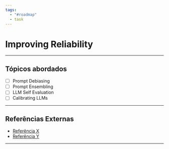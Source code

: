 ```yaml
---
tags:
  - "#roadmap"
  - task
---
```


# Improving Reliability

---
## Tópicos abordados

- [ ] Prompt Debiasing
- [ ] Prompt Ensembling
- [ ] LLM Self Evaluation
- [ ] Calibrating LLMs

---

## Referências Externas
- [Referência X](https://google.com)
- [Referência Y](https://google.com)

---
